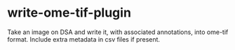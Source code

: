 # write-ome-tif-plugin
Take an image on DSA and write it, with associated annotations, into ome-tif format. Include extra metadata in csv files if present.
